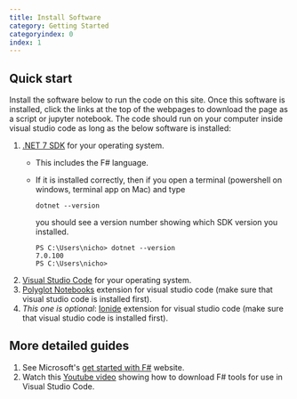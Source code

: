 ```yaml
---
title: Install Software
category: Getting Started
categoryindex: 0
index: 1
---
```


## Quick start

Install the software below to run the code on this site. Once this software is installed, click the links at the top of the webpages to download the page as a script or jupyter notebook. The code should run on your computer inside visual studio code as long as the below software is installed:

1. [.NET 7 SDK](https://dotnet.microsoft.com/en-us/download) for your operating system. 
    - This includes the F# language.
    - If it is installed correctly, then if you open a terminal (powershell on windows, terminal app on Mac) and type 
        ```code
        dotnet --version
        ```
      you should see a version number showing which SDK version you installed.
        
        ```code
        PS C:\Users\nicho> dotnet --version
        7.0.100
        PS C:\Users\nicho>
        ```
2. [Visual Studio Code](https://code.visualstudio.com/) for your operating system.
3. [Polyglot Notebooks](https://marketplace.visualstudio.com/items?itemName=ms-dotnettools.dotnet-interactive-vscode)  extension for visual studio code (make sure that visual studio code is installed first).
4. *This one is optional*: [Ionide](https://marketplace.visualstudio.com/items?itemName=Ionide.Ionide-fsharp) extension for visual studio code (make sure that visual studio code is installed first).

## More detailed guides

1. See Microsoft's [get started with F#](https://dotnet.microsoft.com/en-us/languages/fsharp) website.
2. Watch this [Youtube video](https://youtu.be/1ROKvmcOloo) showing how to download F# tools for use in Visual Studio Code.